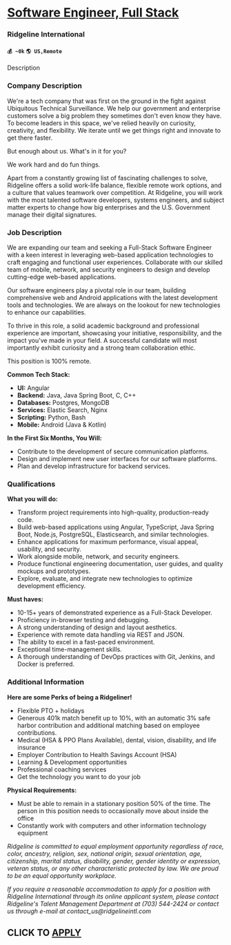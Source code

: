 # [Software Engineer, Full Stack](https://www.remotewlb.com/apply/software-engineer-full-stack-69886)  
### Ridgeline International  
#### `💰 ~0k` `🌎 US,Remote`  

Description

### Company Description

We're a tech company that was first on the ground in the fight against Ubiquitous Technical Surveillance. We help our government and enterprise customers solve a big problem they sometimes don't even know they have. To become leaders in this space, we've relied heavily on curiosity, creativity, and flexibility. We iterate until we get things right and innovate to get there faster.

But enough about us. What's in it for you?

We work hard and do fun things.

Apart from a constantly growing list of fascinating challenges to solve, Ridgeline offers a solid work-life balance, flexible remote work options, and a culture that values teamwork over competition. At Ridgeline, you will work with the most talented software developers, systems engineers, and subject matter experts to change how big enterprises and the U.S. Government manage their digital signatures.

### Job Description

We are expanding our team and seeking a Full-Stack Software Engineer with a keen interest in leveraging web-based application technologies to craft engaging and functional user experiences. Collaborate with our skilled team of mobile, network, and security engineers to design and develop cutting-edge web-based applications.

Our software engineers play a pivotal role in our team, building comprehensive web and Android applications with the latest development tools and technologies. We are always on the lookout for new technologies to enhance our capabilities.

To thrive in this role, a solid academic background and professional experience are important, showcasing your initiative, responsibility, and the impact you've made in your field. A successful candidate will most importantly exhibit curiosity and a strong team collaboration ethic.

This position is 100% remote.

 **Common Tech Stack:**

  *  **UI:** Angular
  *  **Backend:** Java, Java Spring Boot, C, C++
  *  **Databases:** Postgres, MongoDB
  *  **Services:** Elastic Search, Nginx
  *  **Scripting:** Python, Bash
  *  **Mobile:** Android (Java & Kotlin)

 **In the First Six Months, You Will:**

  * Contribute to the development of secure communication platforms.
  * Design and implement new user interfaces for our software platforms.
  * Plan and develop infrastructure for backend services.

### Qualifications

 **What you will do:**

  * Transform project requirements into high-quality, production-ready code.
  * Build web-based applications using Angular, TypeScript, Java Spring Boot, Node.js, PostgreSQL, Elasticsearch, and similar technologies.
  * Enhance applications for maximum performance, visual appeal, usability, and security.
  * Work alongside mobile, network, and security engineers.
  * Produce functional engineering documentation, user guides, and quality mockups and prototypes.
  * Explore, evaluate, and integrate new technologies to optimize development efficiency.

 **Must haves:**

  * 10-15+ years of demonstrated experience as a Full-Stack Developer.
  * Proficiency in-browser testing and debugging.
  * A strong understanding of design and layout aesthetics.
  * Experience with remote data handling via REST and JSON.
  * The ability to excel in a fast-paced environment.
  * Exceptional time-management skills.
  * A thorough understanding of DevOps practices with Git, Jenkins, and Docker is preferred.

### Additional Information

 **Here are some Perks of being a Ridgeliner!**

  * Flexible PTO + holidays
  * Generous 401k match benefit up to 10%, with an automatic 3% safe harbor contribution and additional matching based on employee contributions.
  * Medical (HSA & PPO Plans Available), dental, vision, disability, and life insurance
  * Employer Contribution to Health Savings Account (HSA)
  * Learning & Development opportunities
  * Professional coaching services
  * Get the technology you want to do your job

 **Physical Requirements:**

  * Must be able to remain in a stationary position 50% of the time. The person in this position needs to occasionally move about inside the office 
  * Constantly work with computers and other information technology equipment

 _Ridgeline is committed to equal employment opportunity regardless of race, color, ancestry, religion, sex, national origin, sexual orientation, age, citizenship, marital status, disability, gender, gender identity or expression, veteran status, or any other characteristic protected by law. We are proud to be an equal opportunity workplace._

 _If you require a reasonable accommodation to apply for a position with Ridgeline International through its online applicant system, please contact Ridgeline's Talent Management Department at (703) 544-2424 or contact us through e-mail at contact_us@ridgelineintl.com_

  
## CLICK TO [APPLY](https://www.remotewlb.com/apply/software-engineer-full-stack-69886)

